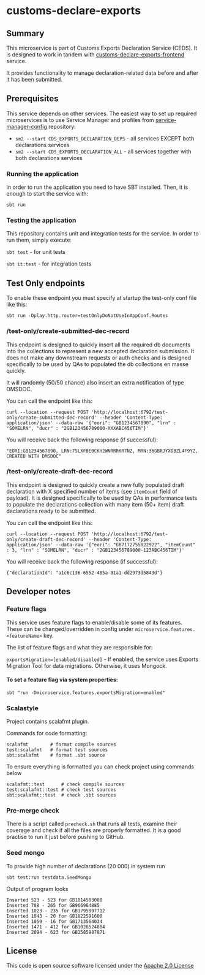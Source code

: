 # customs-declare-exports

## Summary
This microservice is part of Customs Exports Declaration Service (CEDS). It is designed to work in tandem with [customs-declare-exports-frontend](https://github.com/hmrc/customs-declare-exports-frontend) service.

It provides functionality to manage declaration-related data before and after it has been submitted.


## Prerequisites

This service depends on other services. The easiest way to set up required microservices is to use Service Manager and profiles from [service-manager-config](https://github.com/hmrc/service-manager-config/) repository:
- `sm2 --start CDS_EXPORTS_DECLARATION_DEPS` - all services EXCEPT both declarations services
- `sm2 --start CDS_EXPORTS_DECLARATION_ALL` - all services together with both declarations services

### Running the application
In order to run the application you need to have SBT installed. Then, it is enough to start the service with:

`sbt run`

### Testing the application
This repository contains unit and integration tests for the service. In order to run them, simply execute:

`sbt test` - for unit tests

`sbt it:test` - for integration tests

## Test Only endpoints
To enable these endpoint you must specify at startup the test-only conf file like this:

`sbt run -Dplay.http.router=testOnlyDoNotUseInAppConf.Routes`

### /test-only/create-submitted-dec-record
This endpoint is designed to quickly insert all the required db documents into the collections to represent a new accepted declaration submission. It does not make any downstream requests or auth checks
and is designed specifically to be used by QAs to populated the db collections en masse quickly.

It will randomly (50/50 chance) also insert an extra notification of type DMSDOC.

You can call the endpoint like this:

`curl --location --request POST 'http://localhost:6792/test-only/create-submitted-dec-record' --header 'Content-Type: application/json' --data-raw '{"eori": "GB1234567890", "lrn" : "SOMELRN", "ducr" : "2GB123456789000-XXXABC456TIM"}'`

You will receive back the following response (if successful):

`"EORI:GB1234567890, LRN:7SLXFBE0CKH2WNRRRKR7NZ, MRN:36GBRJYXDBZL4F9YZ, CREATED WITH DMSDOC"`

### /test-only/create-draft-dec-record
This endpoint is designed to quickly create a new fully populated draft declaration with X specified number of items (see `itemCount` field of payload). It is designed specifically to be used by QAs in performance tests 
to populate the declarations collection with many item (50+ item) draft declarations ready to be submitted.

You can call the endpoint like this:

`curl --location --request POST 'http://localhost:6792/test-only/create-draft-dec-record' --header 'Content-Type: application/json' --data-raw '{"eori": "GB7172755022922", "itemCount" : 3, "lrn" : "SOMELRN", "ducr" : "2GB123456789000-123ABC456TIM"}'`

You will receive back the following response (if successful):

`{"declarationId": "a1c6c136-6552-485a-81a1-dd2973d5843d"}`

## Developer notes

### Feature flags
This service uses feature flags to enable/disable some of its features. These can be changed/overridden in config under `microservice.features.<featureName>` key.

The list of feature flags and what they are responsible for:

`exportsMigration=[enabled/disabled]` - If enabled, the service uses Exports Migration Tool for data migrations. Otherwise, it uses Mongock.

#### To set a feature flag via system properties:

`sbt "run -Dmicroservice.features.exportsMigration=enabled"`

### Scalastyle

Project contains scalafmt plugin.

Commands for code formatting:

```
scalafmt        # format compile sources
test:scalafmt   # format test sources
sbt:scalafmt    # format .sbt source
```

To ensure everything is formatted you can check project using commands below

```
scalafmt::test      # check compile sources
test:scalafmt::test # check test sources
sbt:scalafmt::test  # check .sbt sources
```

### Pre-merge check
There is a script called `precheck.sh` that runs all tests, examine their coverage and check if all the files are properly formatted.
It is a good practise to run it just before pushing to GitHub.

### Seed mongo

To provide high number of declarations (20 000) in system run
```
sbt test:run testdata.SeedMongo
```
Output of program looks
```
Inserted 523 - 523 for GB1814503088
Inserted 788 - 265 for GB966964885
Inserted 1023 - 235 for GB1795007712
Inserted 1043 - 20 for GB1822591600
Inserted 1059 - 16 for GB1713564034
Inserted 1471 - 412 for GB1026524884
Inserted 2094 - 623 for GB1585987871
```


## License

This code is open source software licensed under the [Apache 2.0 License]("http://www.apache.org/licenses/LICENSE-2.0.html")
